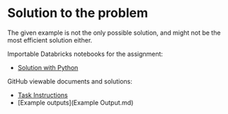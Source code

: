 # Solution to the problem

The given example is not the only possible solution, and might not be the most efficient solution either.

Importable Databricks notebooks for the assignment:

- [Solution with Python](Solution.py)

GitHub viewable documents and solutions:

- [Task Instructions](https://github.com/AbrarSoul/Data-Intensive-Programming-Problems/blob/main/Task%20Instructions.md) 
- [Example outputs](Example Output.md)

